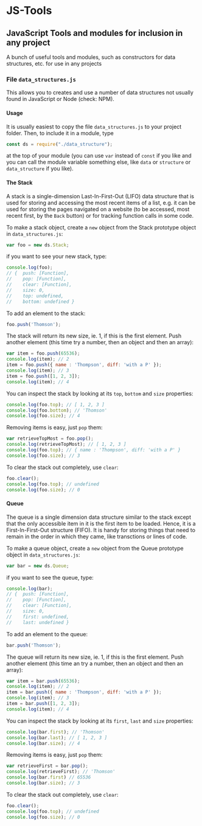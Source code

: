 # JS-Tools

## JavaScript Tools and modules for inclusion in any project

A bunch of useful tools and modules, such as constructors for data structures, etc. for use in any projects

### File `data_structures.js`
This allows you to creates and use a number of data structures not usually found in JavaScript or Node (check: NPM).
#### Usage
It is usually easiest to copy the file `data_structures.js` to your project folder. Then, to include it in a module, type
```javascript
const ds = require("./data_structure");
```
at the top of your module (you can use `var` instead of `const` if you like and you can call the module variable something else, like `data` or `structure` or `data_structure` if you like).

#### The Stack
A stack is a single-dimension Last-In-First-Out (LIFO) data structure that is used for storing and accessing the most recent items of a list, e.g. it can be used for storing the pages navigated on a website (to be accessed, most recent first, by the `Back` button) or for tracking function calls in some code.

To make a stack object, create a `new` object from the Stack prototype object in `data_structures.js`:
```javascript
var foo = new ds.Stack;
```
if you want to see your new stack, type:
```javascript
console.log(foo);
// {  push: [Function],
//    pop: [Function],
//    clear: [Function],
//    size: 0,
//    top: undefined,
//    bottom: undefined }
```
To add an element to the stack:
```javascript
foo.push('Thomson');
```
The stack will return its new size, ie. 1, if this is the first element. Push another element (this time try a number, then an object and then an array):
```javascript
var item = foo.push(65536);
console.log(item); // 2
item = foo.push({ name : 'Thompson', diff: 'with a P' });
console.log(item); // 3
item = foo.push([1, 2, 3]);
console.log(item); // 4
```
You can inspect the stack by looking at its `top`, `bottom` and `size` properties:
```javascript
console.log(foo.top); // [ 1, 2, 3 ]
console.log(foo.bottom); // 'Thomson'
console.log(foo.size); // 4
```
Removing items is easy, just `pop` them:
```javascript
var retrieveTopMost = foo.pop();
console.log(retrieveTopMost); // [ 1, 2, 3 ]
console.log(foo.top); // { name : 'Thompson', diff: 'with a P' }
console.log(foo.size); // 3
```
To clear the stack out completely, use `clear`:
```javascript
foo.clear();
console.log(foo.top); // undefined
console.log(foo.size); // 0
```

#### Queue
The queue is a single dimension data structure similar to the stack except that the only accessible item in it is the first item to be loaded. Hence, it is a First-In-First-Out structure (FIFO). It is handy for storing things that need to remain in the order in which they came, like transctions or lines of code.

To make a queue object, create a `new` object from the Queue prototype object in `data_structures.js`:
```javascript
var bar = new ds.Queue;
```
if you want to see the queue, type:
```javascript
console.log(bar);
// {  push: [Function],
//    pop: [Function],
//    clear: [Function],
//    size: 0,
//    first: undefined,
//    last: undefined }
```

To add an element to the queue:
```javascript
bar.push('Thomson');
```
The queue will return its new size, ie. 1, if this is the first element. Push another element (this time an try a number, then an object and then an array):
```javascript
var item = bar.push(65536);
console.log(item); // 2
item = bar.push({ name : 'Thompson', diff: 'with a P' });
console.log(item); // 3
item = bar.push([1, 2, 3]);
console.log(item); // 4
```
You can inspect the stack by looking at its `first`, `last` and `size` properties:
```javascript
console.log(bar.first); // 'Thomson'
console.log(bar.last); // [ 1, 2, 3 ]
console.log(bar.size); // 4
```
Removing items is easy, just `pop` them:
```javascript
var retrieveFirst = bar.pop();
console.log(retrieveFirst); // 'Thomson'
console.log(bar.first) // 65536
console.log(bar.size); // 3
```
To clear the stack out completely, use `clear`:
```javascript
foo.clear();
console.log(foo.top); // undefined
console.log(foo.size); // 0
```
